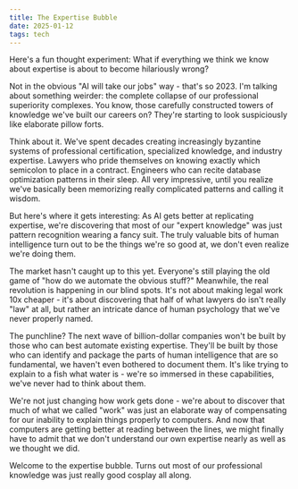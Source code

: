 ```yaml
---
title: The Expertise Bubble
date: 2025-01-12
tags: tech
---
```


Here's a fun thought experiment: What if everything we think we know about expertise is about to become hilariously wrong?

Not in the obvious "AI will take our jobs" way - that's so 2023. I'm talking about something weirder: the complete collapse of our professional superiority complexes. You know, those carefully constructed towers of knowledge we've built our careers on? They're starting to look suspiciously like elaborate pillow forts.

Think about it. We've spent decades creating increasingly byzantine systems of professional certification, specialized knowledge, and industry expertise. Lawyers who pride themselves on knowing exactly which semicolon to place in a contract. Engineers who can recite database optimization patterns in their sleep. All very impressive, until you realize we've basically been memorizing really complicated patterns and calling it wisdom.

But here's where it gets interesting: As AI gets better at replicating expertise, we're discovering that most of our "expert knowledge" was just pattern recognition wearing a fancy suit. The truly valuable bits of human intelligence turn out to be the things we're so good at, we don't even realize we're doing them.

The market hasn't caught up to this yet. Everyone's still playing the old game of "how do we automate the obvious stuff?" Meanwhile, the real revolution is happening in our blind spots. It's not about making legal work 10x cheaper - it's about discovering that half of what lawyers do isn't really "law" at all, but rather an intricate dance of human psychology that we've never properly named.

The punchline? The next wave of billion-dollar companies won't be built by those who can best automate existing expertise. They'll be built by those who can identify and package the parts of human intelligence that are so fundamental, we haven't even bothered to document them. It's like trying to explain to a fish what water is - we're so immersed in these capabilities, we've never had to think about them.

We're not just changing how work gets done - we're about to discover that much of what we called "work" was just an elaborate way of compensating for our inability to explain things properly to computers. And now that computers are getting better at reading between the lines, we might finally have to admit that we don't understand our own expertise nearly as well as we thought we did.

Welcome to the expertise bubble. Turns out most of our professional knowledge was just really good cosplay all along.
